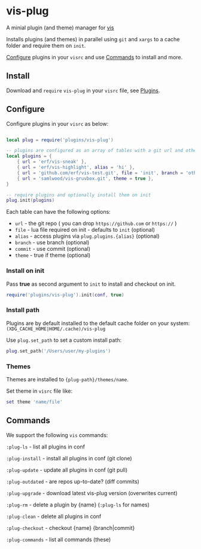 # vis-plug

A minial plugin (and theme) manager for [vis](https://github.com/martanne/vis)

Installs plugins (and themes) in parallel using `git` and `xargs` to a cache folder and require them on `init`.

[Configure](#Configure) plugins in your `visrc` and use [Commands](#Commands) to install and more.

## Install

Download and `require` `vis-plug` in your `visrc` file, see [Plugins](https://github.com/martanne/vis/wiki/Plugins).

## Configure

Configure plugins in your `visrc` as below:

```Lua

local plug = require('plugins/vis-plug')

-- plugins are configured as an array of tables with a git url and other params 
local plugins = {
	{ url = 'erf/vis-sneak' },
	{ url = 'erf/vis-highlight', alias = 'hi' },
	{ url = 'github.com/erf/vis-test.git', file = 'init', branch = 'other' },
	{ url = 'samlwood/vis-gruvbox.git', theme = true },
}

-- require plugins and optionally install them on init
plug.init(plugins)
```

Each table can have the following options:

- `url` - the git repo ( you can drop `https://github.com` or `https://` )
- `file` - lua file required on init - defaults to `init` (optional)
- `alias` - access plugins via `plug.plugins.{alias}` (optional)
- `branch` - use branch (optional)
- `commit` - use commit (optional)
- `theme` - true if theme (optional)

### Install on init

Pass **true** as second argument to `init` to install and checkout on init.

```Lua
require('plugins/vis-plug').init(conf, true)
```

### Install path

Plugins are by default installed to the default cache folder on your system: 
`(XDG_CACHE_HOME|HOME/.cache)/vis-plug`

Use `plug.set_path` to set a custom install path:

```Lua
plug.set_path('/Users/user/my-plugins')
```

### Themes

Themes are installed to `{plug-path}/themes/name`.

Set theme in `visrc` file like:

```Lua
set theme 'name/file'
```

## Commands

We support the following `vis` commands:

`:plug-ls` - list all plugins in conf

`:plug-install` - install all plugins in conf (git clone)

`:plug-update` - update all plugins in conf (git pull)

`:plug-outdated` - are repos up-to-date? (diff commits)

`:plug-upgrade` - download latest vis-plug version (overwrites current)

`:plug-rm` - delete a plugin by {name} (`:plug-ls` for names)

`:plug-clean` - delete all plugins in conf

`:plug-checkout` - checkout {name} {branch|commit}

`:plug-commands` - list all commands (these)

